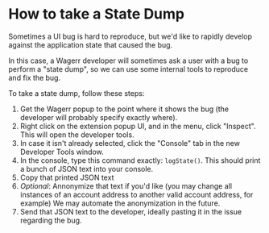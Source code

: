 # How to take a State Dump

Sometimes a UI bug is hard to reproduce, but we'd like to rapidly develop against the application state that caused the bug.

In this case, a Wagerr developer will sometimes ask a user with a bug to perform a "state dump", so we can use some internal tools to reproduce and fix the bug.

To take a state dump, follow these steps:

1. Get the Wagerr popup to the point where it shows the bug (the developer will probably specify exactly where).
2. Right click on the extension popup UI, and in the menu, click "Inspect". This will open the developer tools.
3. In case it isn't already selected, click the "Console" tab in the new Developer Tools window.
4. In the console, type this command exactly: `logState()`. This should print a bunch of JSON text into your console.
5. Copy that printed JSON text
6. *Optional*: Annonymize that text if you'd like (you may change all instances of an account address to another valid account address, for example) We may automate the anonymization in the future.
7. Send that JSON text to the developer, ideally pasting it in the issue regarding the bug.
